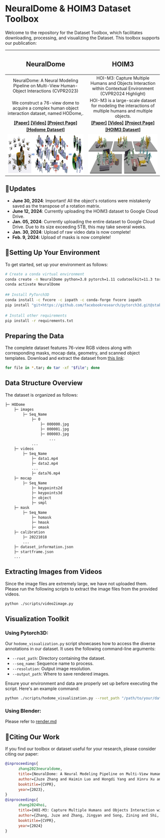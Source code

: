 # NeuralDome & HOIM3 Dataset Toolbox


Welcome to the repository for the Dataset Toolbox, which facilitates downloading, processing, and visualizing the Dataset. This toolbox supports our publication:



|                                                                 <h2 align="center"> NeuralDome </h2>                                                                 |                                                                       <h2 align="center"> HOIM3 </h2>                                                                        |
|:--------------------------------------------------------------------------------------------------------------------------------------------------------------------:|:----------------------------------------------------------------------------------------------------------------------------------------------------------------------------:|
|                                      NeuralDome: A Neural Modeling Pipeline on Multi-View Human-Object Interactions (CVPR2023)                                       |                                  HOI-M3: Capture Multiple Humans and Objects Interaction within Contextual Environment (CVPR2024 Highlight)                                  |
|                                  We construct a 76-view dome to acquire a complex human object interaction dataset, named HODome,.                                   |                                    HOI-M3 is a large-scale dataset for modeling the interactions of multiple humans and multiple objects.                                    |
| **[[Paper]](https://arxiv.org/pdf/2212.07626.pdf) [[Video]](https://www.youtube.com/watch?v=Nb82f5dm2GE) [[Project Page]](https://juzezhang.github.io/NeuralDome/)** | **[[Paper]](https://arxiv.org/pdf/2404.00299) [[Video]](https://www.youtube.com/watch?v=Fq6iqoXC99A&t=2s) [[Project Page]](https://juzezhang.github.io/HOIM3_ProjectPage/)** |
|                             **[[Hodome Dataset]](https://drive.google.com/drive/folders/1-QHvcwa71Wk7rdfnQrOyInqK-SWK6lRA?usp=sharing)**                             |                                 **[[HOIM3 Dataset]](https://drive.google.com/drive/folders/1bT7J0XnbUx5goixgJRWJxpycOFffpwOc?usp=sharing)**                                  |
|                                                    <img src="assets/NeuralDome.png" alt="drawing" height="130"/>                                                     |                                                           <img src="assets/HOIM3.jpg" alt="drawing" height="130"/>                                                           |









## 🚀Updates
- **June 30, 2024**: Important! All the object's rotations were mistakenly saved as the transpose of a rotation matrix.
- **June 12, 2024**: Currently uploading the HOIM3 dataset to Google Cloud Drive.
- **Jan. 05, 2024**: Currently uploading the entire dataset to Google Cloud Drive. Due to its size exceeding 5TB, this may take several weeks.
- **Jan. 30, 2024**: Upload of raw video data is now complete!
- **Feb. 9, 2024**: Upload of masks is now complete!

## 📖Setting Up Your Environment

To get started, set up your environment as follows:

```bash
# Create a conda virtual environment
conda create -n NeuralDome python=3.8 pytorch=1.11 cudatoolkit=11.3 torchvision -c pytorch -y
conda activate NeuralDome

## Install PyTorch3D
conda install -c fvcore -c iopath -c conda-forge fvcore iopath
pip install "git+https://github.com/facebookresearch/pytorch3d.git@stable"

# Install other requirements
pip install -r requirements.txt
```

## Preparing the Data

The complete dataset features 76-view RGB videos along with corresponding masks, mocap data, geometry, and scanned object templates. Download and extract the dataset from [this link](https://drive.google.com/drive/folders/1-QHvcwa71Wk7rdfnQrOyInqK-SWK6lRA):

```bash
for file in *.tar; do tar -xf "$file"; done
```

## Data Structure Overview

The dataset is organized as follows:
```
├─ HODome
    ├─ images
        ├─ Seq_Name
            ├─ 0
                ├─ 000000.jpg
                ├─ 000001.jpg
                ├─ 000003.jpg
                    ...
            ...
    ├─ videos
        ├─ Seq_Name
            ├─ data1.mp4
            ├─ data2.mp4
            ...
            ├─ data76.mp4
    ├─ mocap
        ├─ Seq_Name
            ├─ keypoints2d
            ├─ keypoints3d
            ├─ object
            ├─ smpl
    ├─ mask
        ├─ Seq_Name
            ├─ homask
            ├─ hmask
            ├─ omask
    ├─ calibration
        ├─ 20221018
        ...
    ├─ dataset_information.json
    ├─ startframe.json
    ...
```


## Extracting Images from Videos

Since the image files are extremely large, we have not uploaded them. Please run the following scripts to extract the image files from the provided videos.

```bash
python ./scripts/video2image.py
```

## Visualization Toolkit

### Using Pytorch3D:

Our `hodome_visualization.py` script showcases how to access the diverse annotations in our dataset. It uses the following command-line arguments:

- `--root_path`: Directory containing the dataset.
- `--seq_name`: Sequence name to process.
- `--resolution`: Output image resolution.
- `--output_path`: Where to save rendered images.

Ensure your environment and data are properly set up before executing the script. Here's an example command:

```bash
python ./scripts/hodome_visualization.py --root_path "/path/to/your/data" --seq_name "subject01_baseball" --resolution 720 --output_path "/path/to/your/output"
```

### Using Blender:

Please refer to [render.md](docs/render.md)


## 🫶Citing Our Work

If you find our toolbox or dataset useful for your research, please consider citing our paper:

```bibtex
@inproceedings{
      zhang2023neuraldome,
      title={NeuralDome: A Neural Modeling Pipeline on Multi-View Human-Object Interactions},
      author={Juze Zhang and Haimin Luo and Hongdi Yang and Xinru Xu and Qianyang Wu and Ye Shi and Jingyi Yu and Lan Xu and Jingya Wang},
      booktitle={CVPR},
      year={2023},
}
@inproceedings{
      zhang2024hoi,
      title={HOI-M3: Capture Multiple Humans and Objects Interaction within Contextual Environment},
      author={Zhang, Juze and Zhang, Jingyan and Song, Zining and Shi, Zhanhe and Zhao, Chengfeng and Shi, Ye and Yu, Jingyi and Xu, Lan and Wang, Jingya},
      booktitle={CVPR},
      year={2024}
}
```
